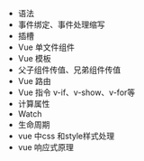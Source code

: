 - 语法
- 事件绑定、事件处理缩写
- 插槽
- Vue 单文件组件
- Vue 模板
- 父子组件传值、兄弟组件传值
- Vue 路由
- Vue 指令 v-if、v-show、v-for等
- 计算属性
- Watch
- 生命周期
- vue 中css 和style样式处理
- vue 响应式原理

